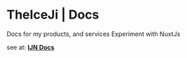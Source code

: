 # TheIceJi | Docs

Docs for my products, and services
Experiment with NuxtJs

see at: [**IJN Docs**](https://docs.theiceji.com)